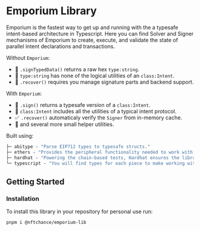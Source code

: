 # Emporium Library

Emporium is the fastest way to get up and running with the a typesafe intent-based architecture in Typescript. Here you can find Solver and Signer mechanisms of Emporium to create, execute, and validate the state of parallel intent declarations and transactions. 

Without `Emporium`:

- 🚨 `.signTypedData()` returns a raw hex `type:string`.
- 🤔 `type:string` has none of the logical utilities of an `class:Intent`.
- 🤬 `.recover()` requires you manage signature parts and backend support.

With `Emporium`:

- 🧩 `.sign()` returns a typesafe version of a `class:Intent`.
- 🥹 `class:Intent` includes all the utilities of a typical intent protocol.
- ✅ `.recover()` automaticaly verify the `Signer` from in-memory cache.
- 🚀 and several more small helper utilities. 

Built using:

```ml
├─ abitype - "Parse EIP712 types to typesafe structs."
├─ ethers - "Provides the peripheral functionality needed to work with onchain Ethereum accounts."
├─ hardhat - "Powering the chain-based tests, Hardhat ensures the library always functions."
└─ typescript - "You will find types for each piece to make working with the library simple."
```

## Getting Started

### Installation

To install this library in your repository for personal use run:

```shell
pnpm i @nftchance/emporium-lib
```